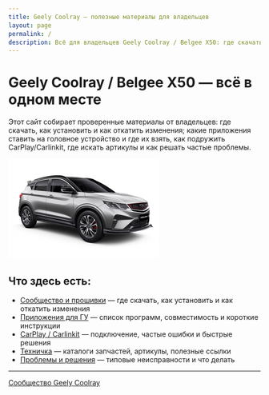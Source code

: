 ```yaml
---
title: Geely Coolray — полезные материалы для владельцев
layout: page
permalink: /
description: Всё для владельцев Geely Coolray / Belgee X50: где скачать прошивки и как сделать откат, приложения для головного устройства, CarPlay/Carlinkit, каталоги запчастей и инструкции по типовым проблемам.
---
```


# Geely Coolray / Belgee X50 — всё в одном месте

Этот сайт собирает проверенные материалы от владельцев: где скачать, как установить и как откатить изменения; какие приложения ставить на головное устройство и где их взять, как подружить CarPlay/Carlinkit, где искать артикулы и как решать частые проблемы.

![Логотип сообщества Geely Coolray](/assets/logo.png)

## Что здесь есть:

- [Сообщество и прошивки](/pages/community/) — где скачать, как установить и как откатить изменения
- [Приложения для ГУ](/pages/apps/) — список программ, совместимость и короткие инструкции
- [CarPlay / Carlinkit](/pages/carlinkit/) — подключение, частые ошибки и быстрые решения
- [Техничка](/pages/parts/) — каталоги запчастей, артикулы, полезные ссылки
- [Проблемы и решения](/pages/problems/) — типовые неисправности и что делать



------

[Сообщество Geely Coolray](https://t.me/CoolRay_Android_Develop)

